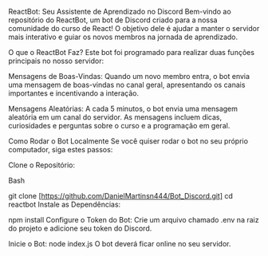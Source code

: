 
ReactBot: Seu Assistente de Aprendizado no Discord
Bem-vindo ao repositório do ReactBot, um bot de Discord criado para a nossa comunidade do curso de React! O objetivo dele é ajudar a manter o servidor mais interativo e guiar os novos membros na jornada de aprendizado.

O que o ReactBot Faz?
Este bot foi programado para realizar duas funções principais no nosso servidor:

Mensagens de Boas-Vindas: Quando um novo membro entra, o bot envia uma mensagem de boas-vindas no canal geral, apresentando os canais importantes e incentivando a interação.

Mensagens Aleatórias: A cada 5 minutos, o bot envia uma mensagem aleatória em um canal do servidor. As mensagens incluem dicas, curiosidades e perguntas sobre o curso e a programação em geral.

Como Rodar o Bot Localmente
Se você quiser rodar o bot no seu próprio computador, siga estes passos:

Clone o Repositório:

Bash

git clone [https://github.com/DanielMartinsn444/Bot_Discord.git]
cd reactbot
Instale as Dependências:

npm install
Configure o Token do Bot:
Crie um arquivo chamado .env na raiz do projeto e adicione seu token do Discord.

Inicie o Bot:
node index.js
O bot deverá ficar online no seu servidor.
